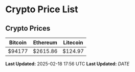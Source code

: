 # Crypto Price List

## Crypto Prices
| Bitcoin | Ethereum | Litecoin |
| ------- | -------- | -------- |
| $94177 | $2615.86 | $124.97 |
**Last Updated:** 2025-02-18 17:56 UTC
**Last Updated:** $DATE$
